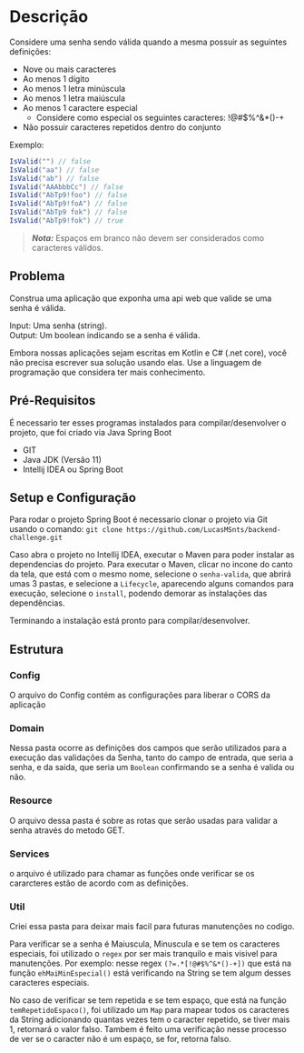# Descrição

Considere uma senha sendo válida quando a mesma possuir as seguintes definições:

- Nove ou mais caracteres
- Ao menos 1 dígito
- Ao menos 1 letra minúscula
- Ao menos 1 letra maiúscula
- Ao menos 1 caractere especial
  - Considere como especial os seguintes caracteres: !@#$%^&*()-+
- Não possuir caracteres repetidos dentro do conjunto

Exemplo:  

```c#
IsValid("") // false  
IsValid("aa") // false  
IsValid("ab") // false  
IsValid("AAAbbbCc") // false  
IsValid("AbTp9!foo") // false  
IsValid("AbTp9!foA") // false
IsValid("AbTp9 fok") // false
IsValid("AbTp9!fok") // true
```

> **_Nota:_**  Espaços em branco não devem ser considerados como caracteres válidos.

## Problema

Construa uma aplicação que exponha uma api web que valide se uma senha é válida.

Input: Uma senha (string).  
Output: Um boolean indicando se a senha é válida.

Embora nossas aplicações sejam escritas em Kotlin e C# (.net core), você não precisa escrever sua solução usando elas. Use a linguagem de programação que considera ter mais conhecimento.

## Pré-Requisitos
É necessario ter esses programas instalados para compilar/desenvolver o projeto, que foi criado via Java Spring Boot

- GIT
- Java JDK (Versão 11)
- Intellij IDEA ou Spring Boot

## Setup e Configuração 

Para rodar o projeto Spring Boot é necessario clonar o projeto via Git usando o comando: `git clone https://github.com/LucasMSnts/backend-challenge.git`

Caso abra o projeto no Intellij IDEA, executar o Maven para poder instalar as dependencias do projeto. Para executar o Maven, clicar no incone do canto da tela, que está com o mesmo nome, selecione o `senha-valida`, que abrirá umas 3 pastas, e selecione a `Lifecycle`, aparecendo alguns comandos para execução, selecione o `install`, podendo demorar as instalações das dependências.

Terminando a instalação está pronto para compilar/desenvolver.

## Estrutura 

### Config
O arquivo do Config contém as configurações para liberar o CORS da aplicação 

### Domain
Nessa pasta ocorre as definições dos campos que serão utilizados para a execução das validações da Senha, tanto do campo de entrada, que seria a senha, e da saida, que seria um `Boolean` confirmando se a senha é valida ou não.

### Resource
O arquivo dessa pasta é sobre as rotas que serão usadas para validar a senha através do metodo GET.

### Services
o arquivo é utilizado para chamar as funções onde verificar se os cararcteres estão de acordo com as definições.

### Util

Criei essa pasta para deixar mais facil para futuras manutenções no codigo.

Para verificar se a senha é Maiuscula, Minuscula e se tem os caracteres especiais, foi utilizado o `regex` por ser mais tranquilo e mais visivel para manutenções. Por exemplo: nesse regex `(?=.*[!@#$%^&*()-+])` que está na função `ehMaiMinEspecial()` está verificando na String se tem algum desses caracteres especiais.

No caso de verificar se tem repetida e se tem espaço, que está na função `temRepetidoEspaco()`, foi utilizado um `Map` para mapear todos os caracteres da String adicionando quantas vezes tem o caracter repetido, se tiver mais 1, retornará o valor falso. Tambem é feito uma verificação nesse processo de ver se o caracter não é um espaço, se for, retorna falso.

